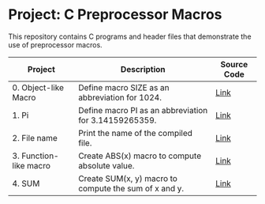 
# Project: C Preprocessor Macros

This repository contains C programs and header files that demonstrate the use of preprocessor macros.

| Project              | Description                                         | Source Code                                |
|---------------------|-----------------------------------------------------|--------------------------------------------|
| 0. Object-like Macro | Define macro SIZE as an abbreviation for 1024.      | [Link](./0-object_like_macro.h) |
| 1. Pi               | Define macro PI as an abbreviation for 3.14159265359. | [Link](./1-pi.h)                         |
| 2. File name        | Print the name of the compiled file.                | [Link](./2-main.c)                    |
| 3. Function-like macro | Create ABS(x) macro to compute absolute value.    | [Link](./3-function_like_macro.h) |
| 4. SUM              | Create SUM(x, y) macro to compute the sum of x and y. | [Link](./4-sum.h)                      |

